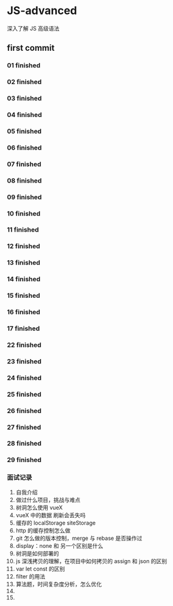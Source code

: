 # JS-advanced

深入了解 JS 高级语法

## first commit

### 01 finished

### 02 finished

### 03 finished

### 04 finished

### 05 finished

### 06 finished

### 07 finished

### 08 finished

### 09 finished

### 10 finished

### 11 finished

### 12 finished

### 13 finished

### 14 finished

### 15 finished

### 16 finished

### 17 finished










### 22 finished
### 23 finished
### 24 finished
### 25 finished
### 26 finished
### 27 finished
### 28 finished
### 29 finished



### 面试记录

1. 自我介绍
2. 做过什么项目，挑战与难点
3. 树洞怎么使用 vueX
4. vueX 中的数据 刷新会丢失吗
5. 缓存的 localStorage siteStorage
6. http 的缓存控制怎么做
7. git 怎么做的版本控制，merge 与 rebase 是否操作过
8. display：none 和 另一个区别是什么
9. 树洞是如何部署的
10. js 深浅拷贝的理解，在项目中如何拷贝的 assign 和 json 的区别
11. var let const 的区别
12. filter 的用法
13. 算法题，时间复杂度分析，怎么优化
14.
15.
